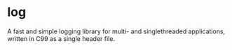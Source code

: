 # log
A fast and simple logging library for multi- and singlethreaded applications, written in C99 as a single header file.